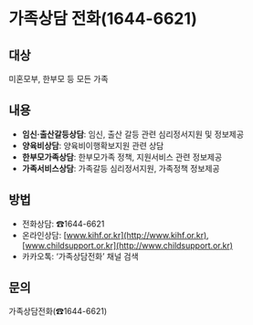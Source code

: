 # 가족상담 전화(1644-6621)

## 대상
미혼모부, 한부모 등 모든 가족

## 내용
- **임신·출산갈등상담**: 임신, 출산 갈등 관련 심리정서지원 및 정보제공
- **양육비상담**: 양육비이행확보지원 관련 상담
- **한부모가족상담**: 한부모가족 정책, 지원서비스 관련 정보제공
- **가족서비스상담**: 가족갈등 심리정서지원, 가족정책 정보제공

## 방법
- 전화상담: ☎1644-6621
- 온라인상담: [www.kihf.or.kr](http://www.kihf.or.kr), [www.childsupport.or.kr](http://www.childsupport.or.kr)
- 카카오톡: ‘가족상담전화’ 채널 검색

## 문의
가족상담전화(☎1644-6621)
